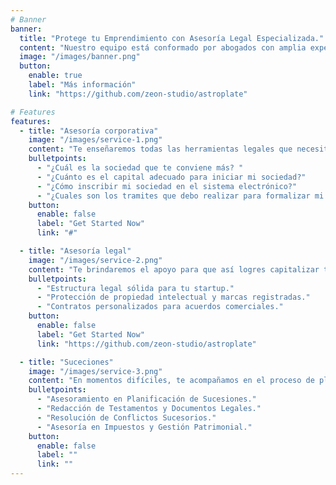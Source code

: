 ```yaml
---
# Banner
banner:
  title: "Protege tu Emprendimiento con Asesoría Legal Especializada."
  content: "Nuestro equipo está conformado por abogados con amplia experiencia y conocimientos en diversas áreas legales. Estamos dedicados a defender tus derechos y lograr resultados favorables para ti."
  image: "/images/banner.png"
  button:
    enable: true
    label: "Más información"
    link: "https://github.com/zeon-studio/astroplate"

# Features
features:
  - title: "Asesoría corporativa"
    image: "/images/service-1.png"
    content: "Te enseñaremos todas las herramientas legales que necesitas para hacer que tu proyecto sea exitoso, respondiendo preguntas comunes que todos los emprendedores nos hacemos tales como:"
    bulletpoints:
      - "¿Cuál es la sociedad que te conviene más? "
      - "¿Cuánto es el capital adecuado para iniciar mi sociedad?"
      - "¿Cómo inscribir mi sociedad en el sistema electrónico?"
      - "¿Cuales son los tramites que debo realizar para formalizar mi sociedad en Chile?"
    button:
      enable: false
      label: "Get Started Now"
      link: "#"

  - title: "Asesoría legal"
    image: "/images/service-2.png"
    content: "Te brindaremos el apoyo para que así logres capitalizar tus sueños. Haciendo lo que mas te gusta, te apoyaremos en todo este proceso de formalizar tu emprendimiento, ese al que le haz dedicado todo tu esfuerzo y si lo llevas por el camino correcto tendrás las posibilidades mas altas de lograr el éxito que tanto deseas. "
    bulletpoints:
      - "Estructura legal sólida para tu startup."
      - "Protección de propiedad intelectual y marcas registradas."
      - "Contratos personalizados para acuerdos comerciales."
    button:
      enable: false
      label: "Get Started Now"
      link: "https://github.com/zeon-studio/astroplate"

  - title: "Suceciones"
    image: "/images/service-3.png"
    content: "En momentos difíciles, te acompañamos en el proceso de planificación de sucesiones y herencias. Nuestro equipo de abogados especializados te brindará la orientación necesaria para asegurar que tus bienes y legado estén protegidos."
    bulletpoints:
      - "Asesoramiento en Planificación de Sucesiones."
      - "Redacción de Testamentos y Documentos Legales."
      - "Resolución de Conflictos Sucesorios."
      - "Asesoría en Impuestos y Gestión Patrimonial."
    button:
      enable: false
      label: ""
      link: ""
---
```

